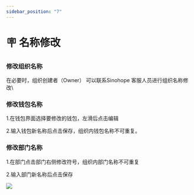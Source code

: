 ```yaml
---
sidebar_position: "7"
---
```

# 🪧 名称修改

### 修改组织名称

在必要时，组织创建者（Owner） 可以联系Sinohope 客服人员进行组织名称修改\


### 修改钱包名称

1.在钱包界面选择要修改的钱包，左滑后点击编辑

2.输入钱包新名称后点击保存，组织内钱包名称不可重复。

### 修改部门名称

1.在部门点击部门右侧修改符号，组织内部门名称不可重复

2.输入部门新名称后点击保存

![](../images/assets/未命名文件\(111\).png)
